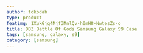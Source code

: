 ```yaml
---
author: tokodab
type: product
featimg: 1XukGjg4Mjf3MnlQv-h0mH8-NwtesZs-o
title: DBZ Battle Of Gods Samsung Galaxy S9 Case
tags: [samsung, galaxy, s9]
category: [samsung]
---
```

